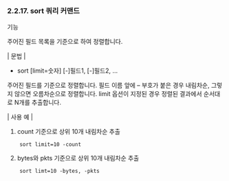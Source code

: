 ### 2.2.17. sort 쿼리 커맨드


기능

주어진 필드 목록을 기준으로 하여 정렬합니다.

\| 문법 \|

* sort [limit=숫자] [-]필드1, [-]필드2, …

주어진 필드를 기준으로 정렬합니다. 필드 이름 앞에 – 부호가 붙은 경우 내림차순, 그렇지 않으면 오름차순으로 정렬합니다. limit 옵션이 지정된 경우 정렬된 결과에서 순서대로 N개를 추출합니다.

\| 사용 예 \|

1) count 기준으로 상위 10개 내림차순 추출

~~~
	sort limit=10 -count
~~~

2) bytes와 pkts 기준으로 상위 10개 내림차순 추출

~~~
	sort limt=10 -bytes, -pkts
~~~

